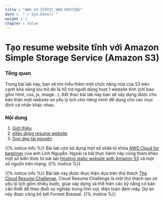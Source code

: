 ```yaml
---
title : "AWS S3 STATIC WEB HOSTING"
date :  "`r Sys.Date()`" 
weight : 1 
chapter : false
---
```

# Tạo resume website tĩnh với Amazon Simple Storage Service (Amazon S3)

### Tổng quan

 Trong bài lab này, bạn sẽ tìm hiểu thêm một chức năng nữa của S3 bên cạnh khả năng lưu trữ đó là hỗ trợ người dùng host 1 website tĩnh (chỉ bao gồm html, css, js, image...). Kết thúc bài lab này bạn sẽ xây dựng được cho bản thân một website sơ yếu lý lịch cho riêng mình để dùng cho các mục đích cá nhân khác nhau.



### Nội dung

 1. [Giới thiệu](1-introduce/)
 2. [eXây dựng resume website](2-Basic/)
 3. [Dọn dẹp tài nguyên](6-cleanup/)
    
{{% notice info %}}
Bài lab còn sử dụng một số slide từ khóa [AWS Cloud for beginner](https://www.udemy.com/course/aws-cloud-for-beginner-vietnamese/) của anh Linh Nguyễn. Ngoài ra bài thực hành này cũng tham khảo một số kiến thức từ bài lab [Hosting static website with Amazon S3](https://000057.awsstudygroup.com/vi/) và một số nguồn trên mạng.
{{% /notice %}}

{{% notice info %}}
Bài lab này được thực hiện dựa trên thử thách [The Cloud Resume Challenge](https://cloudresumechallenge.dev/docs/the-challenge/aws/), Cloud Resume Challenge là một thử thách tạo sơ yếu lý lịch gồm nhiều bước, giúp xây dựng và thể hiện các kỹ năng cơ bản cần thiết để theo đuổi sự nghiệp trong lĩnh vực điện toán đám mây. Dự án này được công bố bởi Forrest Brazeal.
{{% /notice %}}

